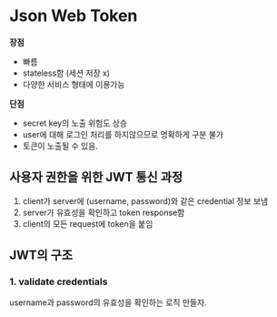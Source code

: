 # Json Web Token
__장점__  
* 빠름
* stateless함 (세션 저장 x)
* 다양한 서비스 형태에 이용가능
  
__단점__  
* secret key의 노출 위험도 상승
* user에 대해 로그인 처리를 하지않으므로 명확하게 구분 불가
* 토큰이 노출될 수 있음.

## 사용자 권한을 위한 JWT 통신 과정
1. client가 server에 (username, password)와 같은 credential 정보 보냄
2. server가 유효성을 확인하고 token response함
3. client의 모든 request에 token을 붙임

## JWT의 구조


### 1. validate credentials
username과 password의 유효성을 확인하는 로직 만들자.

